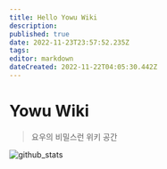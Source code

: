 ```yaml
---
title: Hello Yowu Wiki
description: 
published: true
date: 2022-11-23T23:57:52.235Z
tags: 
editor: markdown
dateCreated: 2022-11-22T04:05:30.442Z
---
```


# Yowu Wiki

> 요우의 비밀스런 위키 공간


![github_stats](https://github-readme-stats.vercel.app/api?username=uyu423&show_icons=true&count_private=true&theme=tokyonight)